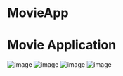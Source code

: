# MovieApp
# Movie Application
![image](https://user-images.githubusercontent.com/85016029/122969549-36104580-d3a6-11eb-994e-654c9ee37468.png)
![image](https://user-images.githubusercontent.com/85016029/122969586-3e688080-d3a6-11eb-94df-83d9f85ddcfa.png)
![image](https://user-images.githubusercontent.com/85016029/122969611-46c0bb80-d3a6-11eb-882d-ff60e7c96dce.png)
![image](https://user-images.githubusercontent.com/85016029/122969593-42949e00-d3a6-11eb-9ab5-7275076fdf0a.png)

